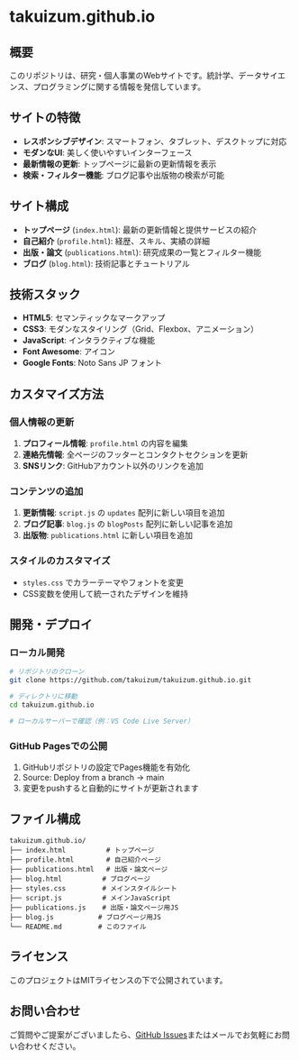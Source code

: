 # takuizum.github.io

## 概要

このリポジトリは、研究・個人事業のWebサイトです。統計学、データサイエンス、プログラミングに関する情報を発信しています。

## サイトの特徴

- **レスポンシブデザイン**: スマートフォン、タブレット、デスクトップに対応
- **モダンなUI**: 美しく使いやすいインターフェース
- **最新情報の更新**: トップページに最新の更新情報を表示
- **検索・フィルター機能**: ブログ記事や出版物の検索が可能

## サイト構成

- **トップページ** (`index.html`): 最新の更新情報と提供サービスの紹介
- **自己紹介** (`profile.html`): 経歴、スキル、実績の詳細
- **出版・論文** (`publications.html`): 研究成果の一覧とフィルター機能
- **ブログ** (`blog.html`): 技術記事とチュートリアル

## 技術スタック

- **HTML5**: セマンティックなマークアップ
- **CSS3**: モダンなスタイリング（Grid、Flexbox、アニメーション）
- **JavaScript**: インタラクティブな機能
- **Font Awesome**: アイコン
- **Google Fonts**: Noto Sans JP フォント

## カスタマイズ方法

### 個人情報の更新

1. **プロフィール情報**: `profile.html` の内容を編集
2. **連絡先情報**: 全ページのフッターとコンタクトセクションを更新
3. **SNSリンク**: GitHubアカウント以外のリンクを追加

### コンテンツの追加

1. **更新情報**: `script.js` の `updates` 配列に新しい項目を追加
2. **ブログ記事**: `blog.js` の `blogPosts` 配列に新しい記事を追加
3. **出版物**: `publications.html` に新しい項目を追加

### スタイルのカスタマイズ

- `styles.css` でカラーテーマやフォントを変更
- CSS変数を使用して統一されたデザインを維持

## 開発・デプロイ

### ローカル開発

```bash
# リポジトリのクローン
git clone https://github.com/takuizum/takuizum.github.io.git

# ディレクトリに移動
cd takuizum.github.io

# ローカルサーバーで確認（例：VS Code Live Server）
```

### GitHub Pagesでの公開

1. GitHubリポジトリの設定でPages機能を有効化
2. Source: Deploy from a branch → main
3. 変更をpushすると自動的にサイトが更新されます

## ファイル構成

```
takuizum.github.io/
├── index.html          # トップページ
├── profile.html        # 自己紹介ページ
├── publications.html   # 出版・論文ページ
├── blog.html          # ブログページ
├── styles.css         # メインスタイルシート
├── script.js          # メインJavaScript
├── publications.js    # 出版・論文ページ用JS
├── blog.js           # ブログページ用JS
└── README.md         # このファイル
```

## ライセンス

このプロジェクトはMITライセンスの下で公開されています。

## お問い合わせ

ご質問やご提案がございましたら、[GitHub Issues](https://github.com/takuizum/takuizum.github.io/issues)またはメールでお気軽にお問い合わせください。
